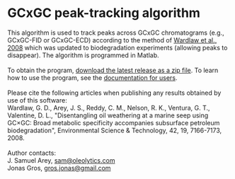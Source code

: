 # GCxGC peak-tracking algorithm
This algorithm is used to track peaks across GCxGC chromatograms (e.g., GCxGC-FID or GCxGC-ECD) according to the method of 
<a href="https://pubs.acs.org/doi/10.1021/es8013908">Wardlaw et al., 2008</a> which was updated to biodegradation experiments (allowing peaks to disappear). The algorithm
is programmed in Matlab.
<br><br>To obtain the program, <a href="https://github.com/jonasgros/GCxGC-peak-tracking/releases/latest">download 
the latest release as a zip file</a>.
To learn how to use the program, see the 
<a href="https://github.com/jonasgros/GCxGC-peak-tracking/raw/master/Documentation%20for%20users.pdf">documentation for users</a>.
<br><br>Please cite the following articles when publishing any results obtained by use of this software:
<br>Wardlaw, G. D., Arey, J. S., Reddy, C. M., Nelson, R. K., Ventura, G. T., Valentine, D. L., "Disentangling oil weathering at a marine seep using GC×GC: Broad metabolic specificity accompanies subsurface petroleum biodegradation", Environmental Science & Technology, 42, 19, 7166-7173, 2008.
<br><br> Author contacts:
<br>J. Samuel Arey, sam@oleolytics.com
<br>Jonas Gros, gros.jonas@gmail.com
